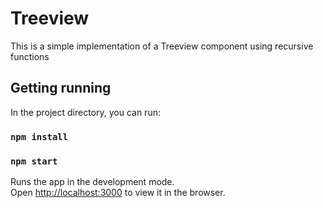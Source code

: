 # Treeview

This is a simple implementation of a Treeview component using recursive functions

## Getting running

In the project directory, you can run:

### `npm install`

### `npm start`

Runs the app in the development mode.\
Open [http://localhost:3000](http://localhost:3000) to view it in the browser.
